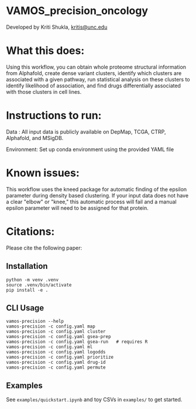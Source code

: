# VAMOS_precision_oncology

Developed by Kriti Shukla, kritis@unc.edu

# What this does:
Using this workflow, you can obtain whole proteome structural information from Alphafold, create dense variant clusters, identify which clusters are associated with a given pathway, run statistical analysis on these clusters to identify likelihood of association, and find drugs differentially associated with those clusters in cell lines.

# Instructions to run:
Data : All input data is publicly available on DepMap, TCGA, CTRP, Alphafold, and MSigDB.

Environment: Set up conda environment using the provided YAML file

# Known issues:
This workflow uses the kneed package for automatic finding of the epsilon parameter during density based clustering. If your input data does not have a clear "elbow" or "knee," this automatic process will fail and a manual epsilon parameter will need to be assigned for that protein. 

# Citations:
Please cite the following paper: 

## Installation

    python -m venv .venv
    source .venv/bin/activate
    pip install -e .

## CLI Usage

    vamos-precision --help
    vamos-precision -c config.yaml map
    vamos-precision -c config.yaml cluster
    vamos-precision -c config.yaml gsea-prep
    vamos-precision -c config.yaml gsea-run   # requires R
    vamos-precision -c config.yaml ml
    vamos-precision -c config.yaml logodds
    vamos-precision -c config.yaml prioritize
    vamos-precision -c config.yaml drug-id
    vamos-precision -c config.yaml permute

## Examples
See `examples/quickstart.ipynb` and toy CSVs in `examples/` to get started.
